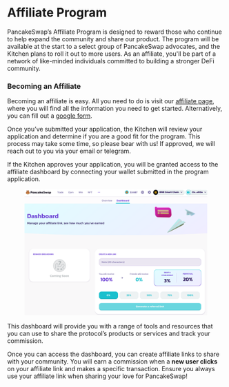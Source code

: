 # Affiliate Program

PancakeSwap’s Affiliate Program is designed to reward those who continue to help expand the community and share our product. The program will be available at the start to a select group of PancakeSwap advocates, and the Kitchen plans to roll it out to more users. As an affiliate, you'll be part of a network of like-minded individuals committed to building a stronger DeFi community.

### Becoming an Affiliate

Becoming an affiliate is easy. All you need to do is visit our [affiliate page](https://pancakeswap.finance/affiliates-program), where you will find all the information you need to get started. Alternatively, you can fill out a [google form](https://docs.google.com/forms/d/e/1FAIpQLSfP43IciQ5cH0JhTf1fDgUpwapBx-yD3ybv24pBdiVW7Th5jQ/viewform).&#x20;

Once you’ve submitted your application, the Kitchen will review your application and determine if you are a good fit for the program. This process may take some time, so please bear with us! If approved, we will reach out to you via your email or telegram.

If the Kitchen approves your application, you will be granted access to the affiliate dashboard by connecting your wallet submitted in the program application.&#x20;

<figure><img src="../../.gitbook/assets/affiliate-landing-page-07.png" alt=""><figcaption></figcaption></figure>

This dashboard will provide you with a range of tools and resources that you can use to share the protocol’s products or services and track your commission.

Once you can access the dashboard, you can create affiliate links to share with your community. You will earn a commission when a **new user clicks** on your affiliate link and makes a specific transaction. Ensure you always use your affiliate link when sharing your love for PancakeSwap!

